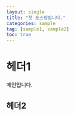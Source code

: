 ```yaml
---
layout: single
title: "첫 포스팅입니다."
categories: sample
tag: [sample1, sample2]
toc: true
---
```


# 헤더1

메인입니다.

## 헤더2
